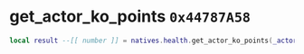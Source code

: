 # get_actor_ko_points `0x44787A58`

```lua
local result --[[ number ]] = natives.health.get_actor_ko_points(_actor --[[ number ]])
```
